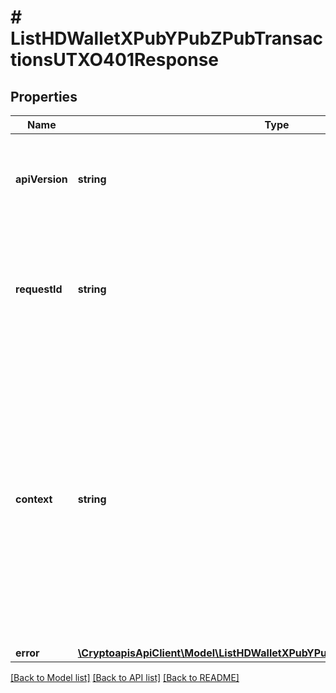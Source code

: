 # # ListHDWalletXPubYPubZPubTransactionsUTXO401Response

## Properties

Name | Type | Description | Notes
------------ | ------------- | ------------- | -------------
**apiVersion** | **string** | Specifies the version of the API that incorporates this endpoint. |
**requestId** | **string** | Defines the ID of the request. The &#x60;requestId&#x60; is generated by Crypto APIs and it&#39;s unique for every request. |
**context** | **string** | In batch situations the user can use the context to correlate responses with requests. This property is present regardless of whether the response was successful or returned as an error. &#x60;context&#x60; is specified by the user. | [optional]
**error** | [**\CryptoapisApiClient\Model\ListHDWalletXPubYPubZPubTransactionsUTXOE401**](ListHDWalletXPubYPubZPubTransactionsUTXOE401.md) |  |

[[Back to Model list]](../../README.md#models) [[Back to API list]](../../README.md#endpoints) [[Back to README]](../../README.md)
